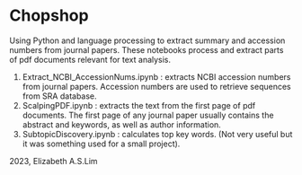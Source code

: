 # Chopshop
Using Python and language processing to extract summary and accession numbers from journal papers. These notebooks process and extract parts of pdf documents relevant for text analysis.

1. Extract_NCBI_AccessionNums.ipynb : extracts NCBI accession numbers from journal papers. Accession numbers are used to retrieve sequences from SRA database.
2. ScalpingPDF.ipynb : extracts the text from the first page of pdf documents. The first page of any journal paper usually contains the abstract and keywords, as well as author information.
3. SubtopicDiscovery.ipynb : calculates top key words. (Not very useful but it was something used for a small project).

2023, Elizabeth A.S.Lim
